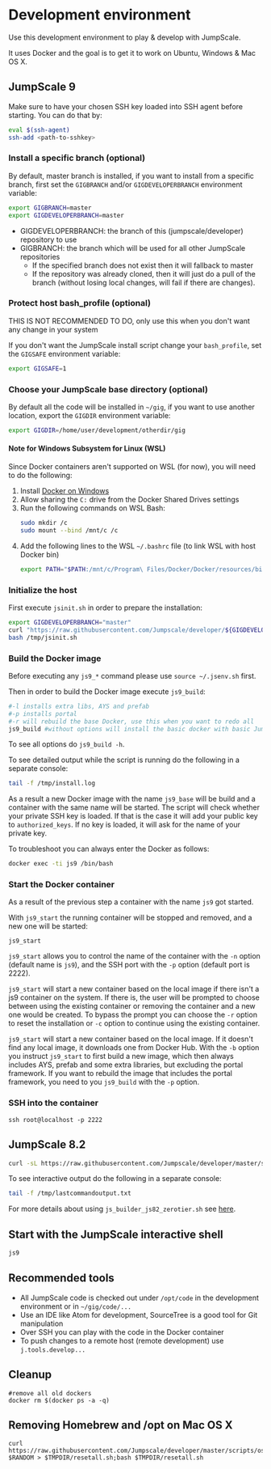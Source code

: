 # Development environment
Use this development environment to play & develop with JumpScale.

It uses Docker and the goal is to get it to work on Ubuntu, Windows & Mac OS X.

## JumpScale 9
Make sure to have your chosen SSH key loaded into SSH agent before starting.
You can do that by:
```bash
eval $(ssh-agent)
ssh-add <path-to-sshkey>
```

### Install a specific branch (optional)
By default, master branch is installed, if you want to install from a specific branch, first set the `GIGBRANCH` and/or `GIGDEVELOPERBRANCH` environment variable:

```bash
export GIGBRANCH=master
export GIGDEVELOPERBRANCH=master
```

- GIGDEVELOPERBRANCH: the branch of this (jumpscale/developer) repository to use
- GIGBRANCH: the branch which will be used for all other JumpScale repositories
  - If the specified branch does not exist then it will fallback to master
  - If the repository was already cloned, then it will just do a pull of the branch (without losing local changes, will fail if there are changes).

### Protect host bash_profile (optional)

THIS IS NOT RECOMMENDED TO DO, only use this when you don't want any change in your system

If you don't want the JumpScale install script change your `bash_profile`, set the `GIGSAFE` environment variable:
```bash
export GIGSAFE=1
```

### Choose your JumpScale base directory (optional)
By default all the code will be installed in `~/gig`, if you want to use another location, export the `GIGDIR` environment variable:

```bash
export GIGDIR=/home/user/development/otherdir/gig
```

#### Note for Windows Subsystem for Linux (WSL)
Since Docker containers aren't supported on WSL (for now), you will need to do the following:
1. Install [Docker on Windows](https://docs.docker.com/docker-for-windows/install/)
2. Allow sharing the `C:` drive from the Docker Shared Drives settings
3. Run the following commands on WSL Bash:
   ```bash
   sudo mkdir /c
   sudo mount --bind /mnt/c /c
   ```
4. Add the following lines to the WSL `~/.bashrc` file (to link WSL with host Docker bin)
   ```bash
   export PATH="$PATH:/mnt/c/Program\ Files/Docker/Docker/resources/bin/"
   ```

### Initialize the host
First execute `jsinit.sh` in order to prepare the installation:
```bash
export GIGDEVELOPERBRANCH="master"
curl "https://raw.githubusercontent.com/Jumpscale/developer/${GIGDEVELOPERBRANCH}/jsinit.sh?$RANDOM" > /tmp/jsinit.sh
bash /tmp/jsinit.sh
```

### Build the Docker image
Before executing any `js9_*` command please use `source ~/.jsenv.sh` first.

Then in order to build the Docker image execute `js9_build`:

```bash
#-l installs extra libs, AYS and prefab
#-p installs portal
#-r will rebuild the base Docker, use this when you want to redo all
js9_build #without options will install the basic docker with basic JumpScale9 support
```

To see all options do `js9_build -h`.

To see detailed output while the script is running do the following in a separate console:

```bash
tail -f /tmp/install.log
```

As a result a new Docker image with the name `js9_base` will be build and a container with the same name will be started. The script will check whether your private SSH key is loaded. If that is the case it will add your public key to `authorized_keys`. If no key is loaded, it will ask for the name of your private key.


To troubleshoot you can always enter the Docker as follows:
```bash
docker exec -ti js9 /bin/bash
```


### Start the Docker container

As a result of the previous step a container with the name `js9` got started.

With `js9_start` the running container will be stopped and removed, and a new one will be started:

```shell
js9_start
```

`js9_start` allows you to control the name of the container with the `-n` option (default name is `js9`), and the SSH port with the `-p` option (default port is 2222).

`js9_start` will start a new container based on the local image if there isn't a js9 container on the system. If there is, the user will be prompted to choose between using the existing container or removing the container and a new one would be created. To bypass the prompt you can choose the `-r` option to reset the installation or `-c` option to continue using the existing container.

`js9_start` will start a new container based on the local image. If it doesn't find any local image, it downloads one from Docker Hub. With the `-b` option you instruct `js9_start` to first build a new image, which then always includes AYS, prefab and some extra libraries, but excluding the portal framework. If you want to rebuild the image that includes the portal framework, you need to you `js9_build` with the `-p` option.


### SSH into the container

```shell
ssh root@localhost -p 2222
```

## JumpScale 8.2

```bash
curl -sL https://raw.githubusercontent.com/Jumpscale/developer/master/scripts/js_builder_js82_zerotier.sh | bash -s <your-ZeroTier-network-ID>
```

To see interactive output do the following in a separate console:
```bash
tail -f /tmp/lastcommandoutput.txt
```

For more details about using `js_builder_js82_zerotier.sh` see [here](docs/installjs8_details.md).


## Start with the JumpScale interactive shell

```bash
js9
```

## Recommended tools

- All JumpScale code is checked out under `/opt/code` in the development environment or in `~/gig/code/...`
- Use an IDE like Atom for development, SourceTree is a good tool for Git manipulation
- Over SSH you can play with the code in the Docker container
- To push changes to a remote host (remote development) use `j.tools.develop...`


## Cleanup

```
#remove all old dockers
docker rm $(docker ps -a -q)
```

## Removing Homebrew and /opt on Mac OS X

```
curl https://raw.githubusercontent.com/Jumpscale/developer/master/scripts/osx_reset_all.sh?$RANDOM > $TMPDIR/resetall.sh;bash $TMPDIR/resetall.sh
```
